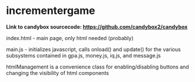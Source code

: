 # incrementergame

**Link to candybox sourcecode: https://github.com/candybox2/candybox**

index.html - main page, only html needed (probably)

main.js - initializes javascript, calls onload() and update() for the various subsystems contained in gpa.js, money.js, iq.js, and message.js

htmlManagement is a convenience class for enabling/disabling buttons and changing the visibility of html components